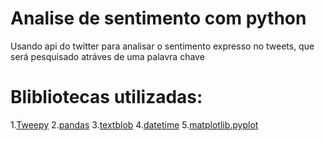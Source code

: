 # Analise de sentimento com python
 Usando api do twitter para analisar o sentimento expresso no tweets,
 que será pesquisado atráves de uma palavra chave

# Blibliotecas utilizadas:
 1.[Tweepy](https://docs.tweepy.org/en/latest/)
 2.[pandas](https://pandas.pydata.org/docs/)
 3.[textblob](https://textblob.readthedocs.io/en/dev/)
 4.[datetime](https://docs.python.org/3/library/datetime.html)
 5.[matplotlib.pyplot](https://matplotlib.org/stable/api/_as_gen/matplotlib.pyplot.plot.html)
 
